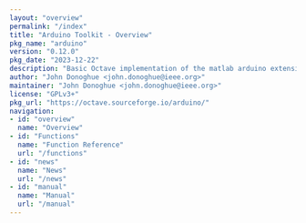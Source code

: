 ```yaml
---
layout: "overview"
permalink: "/index"
title: "Arduino Toolkit - Overview"
pkg_name: "arduino"
version: "0.12.0"
pkg_date: "2023-12-22"
description: "Basic Octave implementation of the matlab arduino extension,  allowing communication to a programmed arduino board to control its  hardware."
author: "John Donoghue <john.donoghue@ieee.org>"
maintainer: "John Donoghue <john.donoghue@ieee.org>"
license: "GPLv3+"
pkg_url: "https://octave.sourceforge.io/arduino/"
navigation:
- id: "overview"
  name: "Overview"
- id: "Functions"
  name: "Function Reference"
  url: "/functions"
- id: "news"
  name: "News"
  url: "/news"
- id: "manual"
  name: "Manual"
  url: "/manual"
---
```

